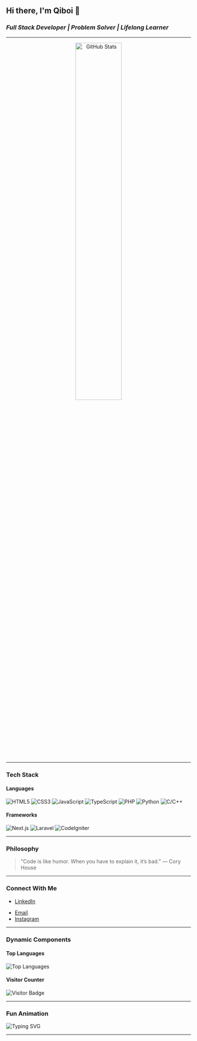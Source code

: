 <!--
**Qiboi/Qiboi** is a ✨ _special_ ✨ repository because its `README.md` (this file) appears on your GitHub profile.

Here are some ideas to get you started:

- 🔭 I’m currently working on ...
- 🌱 I’m currently learning ...
- 👯 I’m looking to collaborate on ...
- 🤔 I’m looking for help with ...
- 💬 Ask me about ...
- 📫 How to reach me: ...
- 😄 Pronouns: ...
- ⚡ Fun fact: ...
-->

## Hi there, I'm **Qiboi** 👋

### *Full Stack Developer | Problem Solver | Lifelong Learner*

---

<div align="center">
  <img src="https://github-readme-stats.vercel.app/api?username=Qiboi&show_icons=true&theme=radical" alt="GitHub Stats" width="50%"/>
<!--   <img src="https://github-readme-streak-stats.herokuapp.com/?user=Qiboi&theme=radical" alt="GitHub Streak" width="50%"/> -->
</div>

---

### **Tech Stack**

#### **Languages**
![HTML5](https://img.shields.io/badge/HTML5-E34F26?style=for-the-badge&logo=html5&logoColor=white)
![CSS3](https://img.shields.io/badge/CSS3-1572B6?style=for-the-badge&logo=css3&logoColor=white)
![JavaScript](https://img.shields.io/badge/JavaScript-F7DF1E?style=for-the-badge&logo=javascript&logoColor=black)
![TypeScript](https://img.shields.io/badge/TypeScript-007ACC?style=for-the-badge&logo=typescript&logoColor=white)
![PHP](https://img.shields.io/badge/PHP-777BB4?style=for-the-badge&logo=php&logoColor=white)
![Python](https://img.shields.io/badge/Python-3776AB?style=for-the-badge&logo=python&logoColor=white)
![C/C++](https://img.shields.io/badge/C%2FC%2B%2B-00599C?style=for-the-badge&logo=c%2B%2B&logoColor=white)

#### **Frameworks**
![Next.js](https://img.shields.io/badge/Next.js-000000?style=for-the-badge&logo=next.js&logoColor=white)
![Laravel](https://img.shields.io/badge/Laravel-FF2D20?style=for-the-badge&logo=laravel&logoColor=white)
![CodeIgniter](https://img.shields.io/badge/CodeIgniter-EF4223?style=for-the-badge&logo=codeigniter&logoColor=white)

---

### **Philosophy**
> "Code is like humor. When you have to explain it, it’s bad." — Cory House

---

### **Connect With Me**
<!-- - [Portfolio](https://yourportfolio.com) -->
- [LinkedIn](https://linkedin.com/in/mrazhar)
<!-- - [Twitter](https://twitter.com/yourhandle) -->
- [Email](mailto:mrazhar.work@outlook.com)
- [Instagram](https://www.instagram.com/arifqiboi)

---

### **Dynamic Components**

#### **Top Languages**
![Top Languages](https://github-readme-stats.vercel.app/api/top-langs/?username=Qiboi&layout=compact&theme=radical)

#### **Visitor Counter**
![Visitor Badge](https://visitor-badge.laobi.icu/badge?page_id=Qiboi.Qiboi)

---

### **Fun Animation**

![Typing SVG](https://readme-typing-svg.demolab.com?font=Fira+Code&weight=500&size=24&duration=4000&pause=500&color=FF61C7&center=true&vCenter=true&width=435&lines=I'm+a+Full+Stack+Developer;Passionate+Problem+Solver;Always+Learning+New+Tech)

---


